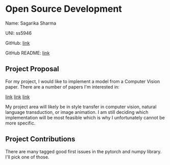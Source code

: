 # Open Source Development

Name: Sagarika Sharma

UNI: ss5946

GitHub: [link](https://github.com/sagarika5946)

GitHub README: [link](https://github.com/sagarika5946/sagarika5946/blob/main/README.md)


## Project Proposal
For my project, I would like to implement a model from a Computer Vision paper. There are a number of papers I'm interested in:

[link](https://arxiv.org/abs/2209.14024v1)
[link](https://arxiv.org/abs/1809.02108)
[link](https://openaccess.thecvf.com/content_CVPR_2019/papers/Shugrina_Creative_Flow_Dataset_CVPR_2019_paper.pdf)

My project area will likely be in style transfer in computer vision, natural language transduction, or image animation. I am still deciding which implementation will be most feasible which is why I unfortunately cannot be more specific. 


## Project Contributions
There are many tagged good first issues in the pytorch and numpy library. I'll pick one of those.